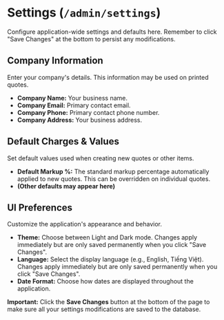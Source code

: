 # Settings (`/admin/settings`)

Configure application-wide settings and defaults here. Remember to click "Save Changes" at the bottom to persist any modifications.

## Company Information

Enter your company's details. This information may be used on printed quotes.

*   **Company Name:** Your business name.
*   **Company Email:** Primary contact email.
*   **Company Phone:** Primary contact phone number.
*   **Company Address:** Your business address.

## Default Charges & Values

Set default values used when creating new quotes or other items.

*   **Default Markup %:** The standard markup percentage automatically applied to new quotes. This can be overridden on individual quotes.
*   **(Other defaults may appear here)**

## UI Preferences

Customize the application's appearance and behavior.

*   **Theme:** Choose between Light and Dark mode. Changes apply immediately but are only saved permanently when you click "Save Changes".
*   **Language:** Select the display language (e.g., English, Tiếng Việt). Changes apply immediately but are only saved permanently when you click "Save Changes".
*   **Date Format:** Choose how dates are displayed throughout the application.

**Important:** Click the **Save Changes** button at the bottom of the page to make sure all your settings modifications are saved to the database. 